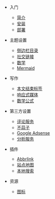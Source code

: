* 入门
  
  * [简介](/README.md)
  * [安装](/zh-CN/入门/安装.md)
  * [部署](/zh-CN/入门/部署.md)
  
* 主题设置
  
  * [侧边栏目录](/zh-CN/主题设置/侧边栏目录.md)
  * [社交链接](/zh-CN/主题设置/社交链接.md)
  * [数学](/zh-CN/主题设置/数学公式渲染.md)
  * [Mermaid](/zh-CN/主题设置/Mermaid.md)
  
* 写作
  
  * [本文结束标签](/zh-CN/写作/本文结束标签.md)
  * [响应式媒体](/zh-CN/写作/响应式媒体.md)
  * [数学公式](/zh-CN/写作/数学公式.md)
  
* 第三方设置
  
  * [评论服务](/zh-CN/第三方设置/评论服务)
  * [不蒜子](/zh-CN/第三方设置/不蒜子)
  * [Google Adsense](/zh-CN/第三方设置/GoogleAdsense)
  * [分析服务](/zh-CN/第三方设置/分析服务)

* 插件
  
  * [Abbrlink](/zh-CN/插件/Abbrlink)
  * [站点地图](/zh-CN/插件/站点地图)
  * [本地搜索](/zh-CN/插件/本地搜索)

* 资源
  
  * [图标](/doc/icon/index.html ':ignore')
